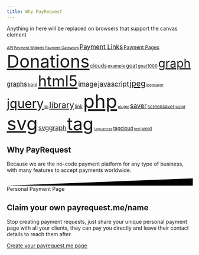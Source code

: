 ```yaml
---
title: Why PayRequest
---
```


<script src="https://cdnjs.cloudflare.com/ajax/libs/jquery/2.1.3/jquery.min.js"></script>
<script src="https://www.goat1000.com/jquery.tagcanvas.min.js"></script>

<script>
$(document).ready(function() {
  if(.tagcanvas({
    //textColour: '#ff0000',
    outlineColour: '#ff00ff',
    reverse: true,
    depth: 0.8,
    maxSpeed: 0.05,
    textFont: null,
    textColour: null,
    weightMode:'both',
    weight: true,
    weightGradient: {
     0:    '#f00', // red
     //0.33: '#ff0', // yellow
     //0.66: '#0f0', // green
     1:    '#00f'  // blue
    }
  },'tags')) {
    // something went wrong, hide the canvas container
  }
});
</script>

<div class="0myCanvasContainer">
    <canvas width="300" height="300" id="myCanvas">
      <p>Anything in here will be replaced on browsers that support the canvas element</p>
    </canvas>
  </div>
  <div id="tags"  style="font-size: 50%">
	<a href="#" style="font-size: 2.83ex">API</a>
	<a href="#" style="font-size: 2.61ex">Payment Widgets</a>
	<a href="#" style="font-size: 2.64ex">Payment Gateways</a>
	<a href="#" style="font-size: 4.47ex">Payment Links</a>
	<a href="#" style="font-size: 3.46ex">Payment Pages</a>
	<a href="#" style="font-size: 12.32ex">Donations</a>
	<a href="#" style="font-size: 3.74ex">clouds</a>
	<a href="#" style="font-size: 3.16ex">example</a>
	<a href="#" style="font-size: 3.74ex">goat</a>
	<a href="#" style="font-size: 3.16ex">goat1000</a>
	<a href="#" style="font-size: 8.36ex">graph</a>
	<a href="#" style="font-size: 4.36ex">graphs</a>
	<a href="#" style="font-size: 3.32ex">html</a>
	<a href="#" style="font-size: 10.68ex">html5</a>
	<a href="#" style="font-size: 4.69ex">image</a>
	<a href="#" style="font-size: 4.8ex">javascript</a>
	<a href="#" style="font-size: 5.47ex">jpeg</a>
	<a href="#" style="font-size: 2.65ex">jpegsaver</a>
	<a href="#" style="font-size: 8.77ex">jquery</a>
	<a href="#" style="font-size: 2.65ex">lib</a>
	<a href="#" style="font-size: 5.92ex">library</a>
	<a href="#" style="font-size: 3.32ex">link</a>
	<a href="#" style="font-size: 13.23ex">php</a>
	<a href="#" style="font-size: 2.83ex">plugin</a>
	<a href="#" style="font-size: 4.58ex">saver</a>
	<a href="#" style="font-size: 3.32ex">screensaver</a>
	<a href="#" style="font-size: 2.65ex">script</a>
	<a href="#" style="font-size: 13ex">svg</a>
	<a href="#" style="font-size: 4.47ex">svggraph</a>
	<a href="#" style="font-size: 12.44ex">tag</a>
	<a href="#" style="font-size: 2.65ex">tagcanvas</a>
	<a href="#" style="font-size: 3.46ex">tagcloud</a>
	<a href="#" style="font-size: 2.65ex">text</a>
	<a href="#" style="font-size: 3.16ex">word</a>
  </div>

<section class="section section-lg section-shaped">
		<!-- Background circles -->
		<div class="shape shape-style-self shape-primary">
			<span class="span-150"></span>
			<span class="span-50"></span>
			<span class="span-50"></span>
			<span class="span-75"></span>
			<span class="span-100"></span>
			<span class="span-75"></span>
			<span class="span-50"></span>
			<span class="span-100"></span>
			<span class="span-50"></span>
			<span class="span-100"></span>
		</div>
		<div class="container shape-container d-flex align-items-center">
			<div class="col px-0">
				<div class="row align-items-center justify-content-center">
					<div class="col-lg-7 text-center">
<div class="icon icon-shape bg-gradient-white shadow rounded-circle mb-3"><i class="fa fa-check text-warning"></i></div>
						<h1 class="text-white">Why PayRequest
</h1>
						<p class="lead text-white">Because we are the no-code payment platform for any type of business, with many features to accept payments worldwide.
<br>


</p>
					
</div>
				</div>
			</div>
		</div>
		<!-- SVG separator -->
		<div class="separator separator-bottom separator-skew zindex-100">
			<svg x="0" y="0" viewBox="0 0 2560 100" preserveAspectRatio="none" version="1.1" xmlns="http://www.w3.org/2000/svg">
				<polygon class="fill-white" points="2560 0 2560 100 0 100"></polygon>
			</svg>
		</div>
	</section>



<section class="section section-lg">
          <div class="container">
            <div class="row align-items-center text-left">
              <div class="col-lg-6 col-12">
                <span class="badge badge-info badge-pill mb-3">Personal Payment Page</span>
<h1 class="display-3">
<span class="text-primary">Claim your own</span>
payrequest.me/name</h1>
                <p class="lead pb-4">Stop creating payment requests, just share your unique personal payment page with all your clients, they can pay you directly and leave their contact details to reach them after.


<a href="https://dashboard.payrequest.io" class="btn btn-lg btn-github btn-icon mb-3 mb-sm-0" style="
    margin-top: 15px;
">
                                <span class="btn-inner--icon"><i class="fal fa-browser" aria-hidden="true"></i></span>
                                <span class="btn-inner--text">Create your payrequest.me page</span>
                            </a>

  </p>
                
   </div>
              <div class="col-lg-6 col-12 pl-0">






  </div>
            </div>
          </div>
</section>





